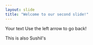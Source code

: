 ```yaml
---
layout: slide
title: "Welcome to our second slide!"
---
```

Your text
Use the left arrow to go back!

This is also Sushil's
